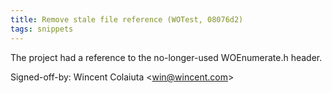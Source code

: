 ```yaml
---
title: Remove stale file reference (WOTest, 08076d2)
tags: snippets
---
```


The project had a reference to the no-longer-used WOEnumerate.h header.

Signed-off-by: Wincent Colaiuta &lt;win@wincent.com&gt;
